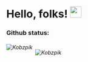 # Hello, folks! <img src="https://raw.githubusercontent.com/MartinHeinz/MartinHeinz/master/wave.gif" width="30px">



<h3 align="left">Github status:</h3>
<h6><img align="left" src="https://github-readme-stats.vercel.app/api/top-langs?username=Kobzpik&show_icons=true&locale=en&layout=compact" alt="Kobzpik" /></h6>

<h6>&nbsp;<img align="center" src="https://github-readme-stats.vercel.app/api?username=Kobzpik&show_icons=true&locale=en" alt="Kobzpik" /></h6>



<!--
**Kobzpik/Kobzpik** is a ✨ _special_ ✨ repository because its `README.md` (this file) appears on your GitHub profile.

Here 
- 🔭 I’m currently working on ...
- 🌱 I’m currently learning ...
are some ideas to get you started:
-->

